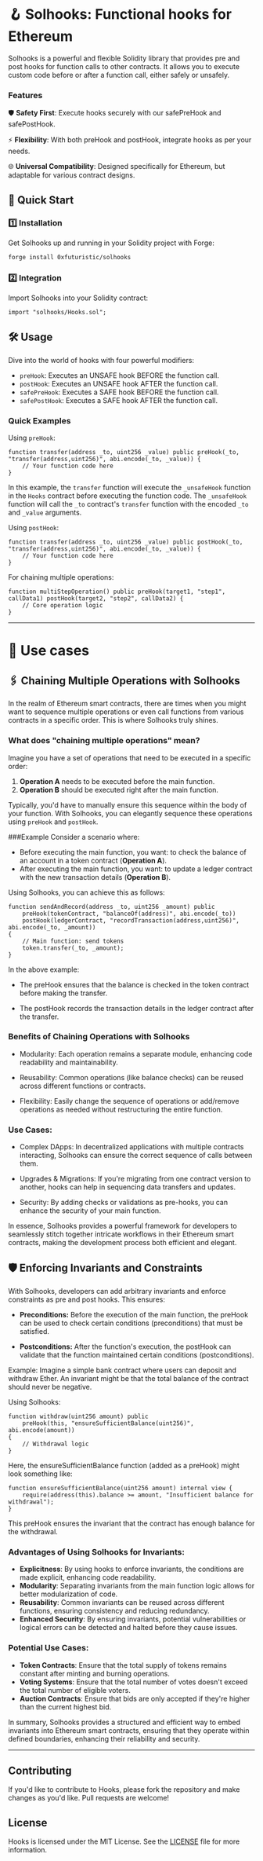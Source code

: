 # 🪝 Solhooks: Functional hooks for Ethereum

Solhooks is a powerful and flexible Solidity library that provides pre and post hooks for function calls to other contracts. It allows you to execute custom code before or after a function call, either safely or unsafely.

### Features
🛡️ **Safety First**: Execute hooks securely with our safePreHook and safePostHook.

⚡ **Flexibility**: With both preHook and postHook, integrate hooks as per your needs.

🌐 **Universal Compatibility**: Designed specifically for Ethereum, but adaptable for various contract designs.


## 🚀 Quick Start
### 1️⃣ Installation
Get Solhooks up and running in your Solidity project with Forge:

```sh
forge install 0xfuturistic/solhooks
```
### 2️⃣ Integration
Import Solhooks into your Solidity contract:

```solidity
import "solhooks/Hooks.sol";
```

## 🛠️ Usage
Dive into the world of hooks with four powerful modifiers:

- `preHook`: Executes an UNSAFE hook BEFORE the function call.
- `postHook`: Executes an UNSAFE hook AFTER the function call.
- `safePreHook`: Executes a SAFE hook BEFORE the function call.
- `safePostHook`: Executes a SAFE hook AFTER the function call.

### Quick Examples

Using `preHook`:

```solidity
function transfer(address _to, uint256 _value) public preHook(_to, "transfer(address,uint256)", abi.encode(_to, _value)) {
    // Your function code here
}
```

In this example, the `transfer` function will execute the `_unsafeHook` function in the `Hooks` contract before executing the function code. The `_unsafeHook` function will call the `_to` contract's `transfer` function with the encoded `_to` and `_value` arguments.

Using `postHook`:

```solidity
function transfer(address _to, uint256 _value) public postHook(_to, "transfer(address,uint256)", abi.encode(_to, _value)) {
    // Your function code here
}
```

For chaining multiple operations:

```solidity
function multiStepOperation() public preHook(target1, "step1", callData1) postHook(target2, "step2", callData2) {
    // Core operation logic
}
```
---

# 🧍 Use cases

## 🖇️ Chaining Multiple Operations with Solhooks
In the realm of Ethereum smart contracts, there are times when you might want to sequence multiple operations or even call functions from various contracts in a specific order. This is where Solhooks truly shines.

### What does "chaining multiple operations" mean?
Imagine you have a set of operations that need to be executed in a specific order:

1. **Operation A** needs to be executed before the main function.
1. **Operation B** should be executed right after the main function.

Typically, you'd have to manually ensure this sequence within the body of your function. With Solhooks, you can elegantly sequence these operations using `preHook` and `postHook`.

###Example
Consider a scenario where:

- Before executing the main function, you want: to check the balance of an account in a token contract (**Operation A**).
- After executing the main function, you want: to update a ledger contract with the new transaction details (**Operation B**).

Using Solhooks, you can achieve this as follows:

```solidity
function sendAndRecord(address _to, uint256 _amount) public 
    preHook(tokenContract, "balanceOf(address)", abi.encode(_to)) 
    postHook(ledgerContract, "recordTransaction(address,uint256)", abi.encode(_to, _amount))
{
    // Main function: send tokens
    token.transfer(_to, _amount);
}
```
In the above example:

- The preHook ensures that the balance is checked in the token contract before making the transfer.

- The postHook records the transaction details in the ledger contract after the transfer.

### Benefits of Chaining Operations with Solhooks
- Modularity: Each operation remains a separate module, enhancing code readability and maintainability.

- Reusability: Common operations (like balance checks) can be reused across different functions or contracts.

- Flexibility: Easily change the sequence of operations or add/remove operations as needed without restructuring the entire function.

### Use Cases:
- Complex DApps: In decentralized applications with multiple contracts interacting, Solhooks can ensure the correct sequence of calls between them.

- Upgrades & Migrations: If you're migrating from one contract version to another, hooks can help in sequencing data transfers and updates.

- Security: By adding checks or validations as pre-hooks, you can enhance the security of your main function.

In essence, Solhooks provides a powerful framework for developers to seamlessly stitch together intricate workflows in their Ethereum smart contracts, making the development process both efficient and elegant.

## 🛡️ Enforcing Invariants and Constraints
With Solhooks, developers can add arbitrary invariants and enforce constraints as pre and post hooks. This ensures:

- **Preconditions:** Before the execution of the main function, the preHook can be used to check certain conditions (preconditions) that must be satisfied.

- **Postconditions:** After the function's execution, the postHook can validate that the function maintained certain conditions (postconditions).

Example: Imagine a simple bank contract where users can deposit and withdraw Ether. An invariant might be that the total balance of the contract should never be negative.

Using Solhooks:

```solidity
function withdraw(uint256 amount) public 
    preHook(this, "ensureSufficientBalance(uint256)", abi.encode(amount)) 
{
    // Withdrawal logic
}
```

Here, the ensureSufficientBalance function (added as a preHook) might look something like:

```solidity
function ensureSufficientBalance(uint256 amount) internal view {
    require(address(this).balance >= amount, "Insufficient balance for withdrawal");
}
```
This preHook ensures the invariant that the contract has enough balance for the withdrawal.

### Advantages of Using Solhooks for Invariants:
- **Explicitness**: By using hooks to enforce invariants, the conditions are made explicit, enhancing code readability.
- **Modularity**: Separating invariants from the main function logic allows for better modularization of code.
- **Reusability**: Common invariants can be reused across different functions, ensuring consistency and reducing redundancy.
- **Enhanced Security**: By ensuring invariants, potential vulnerabilities or logical errors can be detected and halted before they cause issues.

### Potential Use Cases:
- **Token Contracts**: Ensure that the total supply of tokens remains constant after minting and burning operations.
- **Voting Systems**: Ensure that the total number of votes doesn't exceed the total number of eligible voters.
- **Auction Contracts**: Ensure that bids are only accepted if they're higher than the current highest bid.

In summary, Solhooks provides a structured and efficient way to embed invariants into Ethereum smart contracts, ensuring that they operate within defined boundaries, enhancing their reliability and security.

---
## Contributing

If you'd like to contribute to Hooks, please fork the repository and make changes as you'd like. Pull requests are welcome!

## License

Hooks is licensed under the MIT License. See the [LICENSE](LICENSE) file for more information.